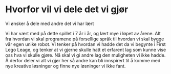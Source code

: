 # Hvorfor vil vi dele det vi gjør

Vi ønsker å dele med andre det vi har lært

Vi har vært med på dette spillet i 7 år i år, og lært mye i løpet av årene. Alt fra hvordan vi skal programene på forsellige språk til hvordan vi skal bygge vår egen unike robot.
Vi tenker på hvordan vi hadde det da vi begynte i First Lego Leage, og tenker at vi gjerne skulle hatt et erfarent lag som kunne vise oss hva vi skulle gjøre.
Nå skal vi gi andre lag den muligheten vi ikke hadde. Å derfor deler vi alt vi gjør her så andre kan bli innspirert til å komme med nye kreative løsninger og finne nye løsninger vi ikke fant.
